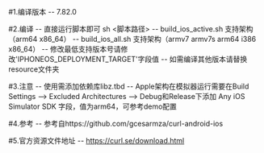 #1.编译版本
-- 7.82.0

#2.编译
-- 直接运行脚本即可 sh <脚本路径>
-- build_ios_active.sh 支持架构（arm64 x86_64）
-- build_ios_all.sh 支持架构（armv7 armv7s arm64 i386 x86_64）
-- 修改最低支持版本号请修改'IPHONEOS_DEPLOYMENT_TARGET'字段值
-- 如需编译其他版本请替换resource文件夹

#3.注意
-- 使用需添加依赖库libz.tbd
-- Apple架构在模拟器运行需要在Build Settings --> Excluded Architectures --> Debug和Release下添加 Any iOS Simulator SDK 字段，值为arm64，可参考demo配置

#4.参考
-- 参考自https://github.com/gcesarmza/curl-android-ios

#5.官方资源文件地址
-- https://curl.se/download.html
